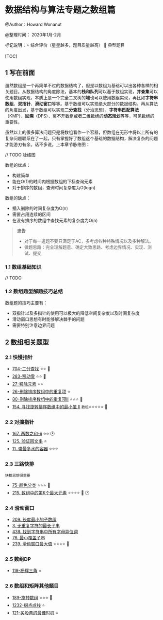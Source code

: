 # 数据结构与算法专题之数组篇

@Author：Howard Wonanut

@整理时间： 2020年1月-2月

标记说明：⭐ 综合评价（星星越多，题目质量越高） 🔺 典型题目



[TOC]

## 1 写在前面

虽然数组是一个再简单不过的数据结构了，但是以数组为基础可以出各种各样的相关题目。从数据结构的角度除法，基本的**栈和队列**可以基于数组实现，**并查集**可以使用数组实现，本质上是一个完全二叉树的**堆**也可以使用数组实现，再比如**字符串数组**、**双指针**、**滑动窗口**等等。基于数组可以实现绝大部分的数据结构。再从算法的角度出发，基于数组可以实现**二分查找**（分治思想），**字符串匹配算法**（KMP）、**回溯**（DFS）、离不开数组或者二维数组的**动态规划**等等，可见数组的重要性。

虽然以上的很多算法问题只是将数组看作一个容器，但数组在无形中将以上所有的复杂问题联系在了一起，只有掌握好了数组这个基础的数据结构，解决复杂的问题才能游刃有余。话不多说，上本章节脉络图：



// TODO 脉络图



数组的优点：

- 构建简单
- 能在O(1)的时间内根据数组的下标查询元素
- 对于排序的数组，查询时间复杂度为O(logn)

数组的缺点：

- 插入删除的时间复杂度为O(n)
- 需要占用连续的区间
- 在没有排序的数组中查找元素的复杂度为O(n)



> **忠告**
>
> - 对于每一道题不要只满足于AC，多考虑各种特殊情况以及多种解法。
> - 做题思路：完全理解题意、确定大致思路、考虑边界情况、实现、测试、提交



### 1.1 数组基础知识

// TODO



### 1.2 数组题型解题技巧总结

数组题的技巧主要有：

- 双指针以及多指针的使用可以极大的降低空间复杂度以及时间复杂度
- 滑动窗口思想有时能够解决棘手的问题
- 需要特别注意边界问题



## 2 数组相关题型

### 2.1 快慢指针

- [704-二分查找](./src/704-binary-search.md)  ⭐⭐ 🔺
- [283-移动零](./src/283-move-zeros.md)  ⭐⭐ 🔺
- [27-移除元素](./src/27-remove-element.md)  ⭐⭐
- [26-删除排序数组中的重复项](./src/26-remove-duplicates-from-sorted-array.md)   ⭐
- [80-删除排序数组中的重复项II](./src/80-remove-duplicates-from-sorted-array-ii.md) ⭐⭐⭐ 🔺
- [154. 寻找旋转排序数组中的最小值 II](https://leetcode-cn.com/problems/find-minimum-in-rotated-sorted-array-ii/) `数组`⭐⭐⭐⭐⭐ 🔺



### 2.2 对撞指针

- [167. 两数之和-ii](./src/167-two-sum-ii-input-array-is-sorted.md) ⭐⭐ 🕑
- [125. 验证回文串](https://leetcode-cn.com/problems/valid-palindrome/) ⭐
- [11. 盛最多水的容器](https://leetcode-cn.com/problems/container-with-most-water/) ⭐⭐⭐



### 2.3 三路快排

`快排思想很重要`

- [75-颜色分类](./src/75-sort-colors.md) ⭐⭐⭐ 🔺
- [215. 数组中的第K个最大元素](./src/215-kth-largest-element-in-an-array.md) ⭐⭐⭐⭐ 🔺 🕑



### 2.4 滑动窗口

- [209. 长度最小的子数组](./src/209-minimum-size-subarray-sum.md)
- [3. 无重复字符的最长子串](https://leetcode-cn.com/problems/longest-substring-without-repeating-characters/)
- [438. 找到字符串中所有字母异位词](https://leetcode-cn.com/problems/find-all-anagrams-in-a-string/)
- [76. 最小覆盖子串](https://leetcode-cn.com/problems/minimum-window-substring/)
- [239. 滑动窗口最大值](https://leetcode-cn.com/problems/sliding-window-maximum/) ⭐⭐⭐⭐ 🔺



### 2.5 数组DP

- [119-杨辉三角](./src/119-pascals-triangle-ii.md) ⭐



### 2.6 数组和矩阵其他题目

- [189-旋转数组](./src/189-rotate-array.md) ⭐⭐⭐ 🔺
- [1232-缀点成线](./src/1232-check-if-it-is-a-straight-line.md) ⭐
- [121-买股票的最佳时机](./src/121-best-time-to-buy-and-sell-stock.md) ⭐